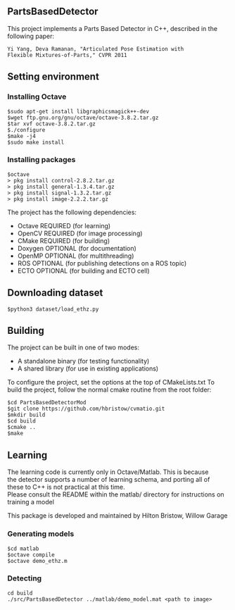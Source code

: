 PartsBasedDetector
------------------

This project implements a Parts Based Detector in C++, described in the
following paper:

    Yi Yang, Deva Ramanan, "Articulated Pose Estimation with
    Flexible Mixtures-of-Parts," CVPR 2011

## Setting environment
### Installing Octave

```
$sudo apt-get install libgraphicsmagick++-dev
$wget ftp.gnu.org/gnu/octave/octave-3.8.2.tar.gz
$tar xvf octave-3.8.2.tar.gz
$./configure
$make -j4
$sudo make install
```

### Installing packages

```
$octave
> pkg install control-2.8.2.tar.gz
> pkg install general-1.3.4.tar.gz
> pkg install signal-1.3.2.tar.gz
> pkg install image-2.2.2.tar.gz
```

The project has the following dependencies:

* Octave  REQUIRED (for learning)
* OpenCV  REQUIRED (for image processing)
* CMake   REQUIRED (for building)
* Doxygen OPTIONAL (for documentation)
* OpenMP  OPTIONAL (for multithreading)
* ROS     OPTIONAL (for publishing detections on a ROS topic)
* ECTO    OPTIONAL (for building and ECTO cell)

## Downloading dataset

```
$python3 dataset/load_ethz.py
```

## Building
The project can be built in one of two modes:

* A standalone binary (for testing functionality)
* A shared library    (for use in existing applications)

To configure the project, set the options at the top of CMakeLists.txt
To build the project, follow the normal cmake routine from the root folder:

```
$cd PartsBasedDetectorMod
$git clone https://github.com/hbristow/cvmatio.git
$mkdir build
$cd build
$cmake ..
$make
```

## Learning
The learning code is currently only in Octave/Matlab. This is because  
the detector supports a number of learning schema, and porting all of  
these to C++ is not practical at this time.  
Please consult the README within the matlab/ directory for instructions
on training a model

This package is developed and maintained by Hilton Bristow, Willow Garage

### Generating models

```
$cd matlab
$octave compile
$octave demo_ethz.m
```

### Detecting
```
cd build
./src/PartsBasedDetector ../matlab/demo_model.mat <path to image>
```
